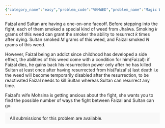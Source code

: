 ```yaml
---
{"category_name":"easy","problem_code":"VKMWED","problem_name":"Magic Weed","problemComponents":{"constraints":"- $1 \\leq T \\leq 2000$\n- $0 \\leq N \\leq 10^5$\n- $0 \\leq M \\leq 10^5$\n- Sum of $N$ over all test cases will not exceed $10^6$\n- Sum of $M$ over all test cases will not exceed $10^6$\n","constraintsState":true,"subtasks":"- 30 points : $1 \\leq R \\leq 10000$\n- 70 points : $1 \\leq R \\leq 10^9$\n","subtasksState":false,"inputFormat":"- The first line of input contains a single integer $T$, denoting the number of test cases. The description of $T$ test cases follows.\n- Each test case consists of a single line of input, containing two space-separated integers $N$ and $M$.\n","inputFormatState":true,"outputFormat":"For each test case, output a single line containing the answer - the possible number of fights between Faizal and Sultan, modulo $10^9 + 7$.\n","outputFormatState":true,"sampleTestCases":{"0":{"id":1,"input":"3\n2 1\n12 6\n6969 8563","output":"7\n255\n988402422\n","explanation":"**Test Case 1:** The death sequences corresponding to the $7$ possible fights are:\n- SS\n- SFS\n- FSS\n- FSFS\n- FF\n- SFF\n- FSFF","isDeleted":false}}},"video_editorial_url":"","languages_supported":{"0":"CPP14","1":"C","2":"JAVA","3":"PYTH 3.6","4":"CPP17","5":"PYTH","6":"PYP3","7":"CS2","8":"ADA","9":"PYPY","10":"TEXT","11":"PAS fpc","12":"NODEJS","13":"RUBY","14":"PHP","15":"GO","16":"HASK","17":"TCL","18":"PERL","19":"SCALA","20":"LUA","21":"kotlin","22":"BASH","23":"JS","24":"LISP sbcl","25":"rust","26":"PAS gpc","27":"BF","28":"CLOJ","29":"R","30":"D","31":"CAML","32":"FORT","33":"ASM","34":"swift","35":"FS","36":"WSPC","37":"LISP clisp","38":"SQL","39":"SCM guile","40":"PERL6","41":"ERL","42":"CLPS","43":"ICK","44":"NICE","45":"PRLG","46":"ICON","47":"COB","48":"SCM chicken","49":"PIKE","50":"SCM qobi","51":"ST","52":"SQLQ","53":"NEM"},"max_timelimit":0.5,"source_sizelimit":50000,"problem_author":"abhinav2302","problem_tester":"","date_added":"30-09-2021","tags":{"0":"abhinav2302","1":"combinatorics","2":"csns2021","3":"easy","4":"math"},"problem_difficulty_level":"Unavailable","best_tag":"","editorial_url":"https://discuss.codechef.com/problems/VKMWED","time":{"view_start_date":1635960600,"submit_start_date":1635960600,"visible_start_date":1635960600,"end_date":1735669800},"is_direct_submittable":false,"problemDiscussURL":"https://discuss.codechef.com/search?q=VKMWED","is_proctored":false,"visitedContests":{},"layout":"problem"}
---
```

Faizal and Sultan are having a one-on-one faceoff. Before stepping into the fight, each of them smoked a special kind of weed from Jhalwa. Smoking $k$ grams of this weed can grant the smoker the ability to resurrect $k$ times after dying. Sultan smoked $M$ grams of this weed, and Faizal smoked $N$ grams of this weed. 


However, Faizal being an addict since childhood has developed a side effect, the abilities of this weed come with a condition for him(Faizal): if Faizal dies, he gains back his resurrection power only after he has killed Sultan at least once after having resurrected from his(Faizal's) last death i.e the weed will become temporarily disabled after the resurrection, to be reactivated Faizal needs to kill Sultan whereas Sultan can resurrect any time. 

Faizal's wife Mohsina is getting anxious about the fight, she wants you to find the possible number of ways the fight between Faizal and Sultan can go.
<aside style='background: #f8f8f8;padding: 10px 15px;'><div>All submissions for this problem are available.</div></aside>
